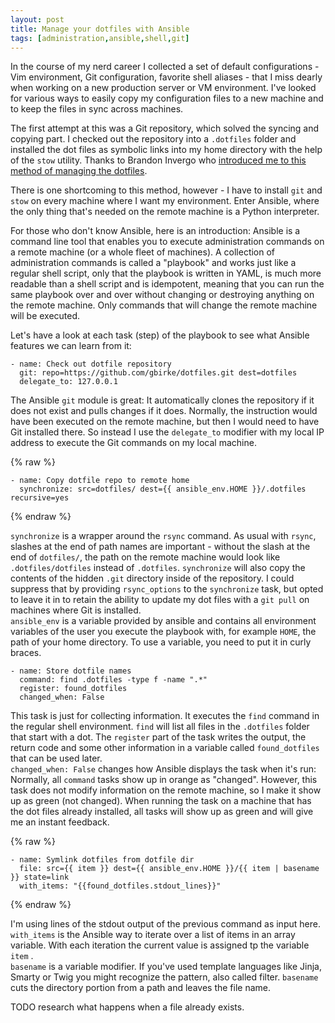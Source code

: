 ```yaml
---
layout: post
title: Manage your dotfiles with Ansible
tags: [administration,ansible,shell,git]
---
```

In the course of my nerd career I collected a set of default configurations - Vim environment, Git configuration, favorite shell aliases -  that I miss dearly when working on a new production server or VM environment. I've looked for various ways to easily copy my configuration files to a new machine and to keep the files in sync across machines.

The first attempt at this was  a Git repository, which solved the syncing and copying part. I checked out the repository into a `.dotfiles` folder and installed the dot files as symbolic links into my home directory with the help of the `stow` utility. Thanks to Brandon Invergo who [introduced me to this method of managing the dotfiles](http://brandon.invergo.net/news/2012-05-26-using-gnu-stow-to-manage-your-dotfiles.html?round=two).

There is one shortcoming to this method, however - I have to install `git` and `stow` on every machine where I want my environment. Enter Ansible, where the only thing that's needed on the remote machine is a Python interpreter.

For those who don't know Ansible, here is an introduction: Ansible is a command line tool that enables you to execute administration commands on a remote machine (or a whole fleet of machines). A collection of administration commands is called a "playbook" and works just like a regular shell script, only that the playbook is written in YAML, is much more readable than a shell script and is idempotent, meaning that you can run the same playbook over and over without changing or destroying anything on the remote machine. Only commands that will change the remote machine will be executed.

Let's have a look at each task (step) of the playbook to see what Ansible features we can learn from it:

```
- name: Check out dotfile repository
  git: repo=https://github.com/gbirke/dotfiles.git dest=dotfiles
  delegate_to: 127.0.0.1
```
The Ansible `git` module is great: It automatically clones the repository if it does not exist and pulls changes if it does. Normally, the instruction would have been executed on the remote machine, but then I would need to have Git installed there. So instead I use the `delegate_to` modifier with my local IP address to execute the Git commands on my local machine.

{% raw %}
```
- name: Copy dotfile repo to remote home
  synchronize: src=dotfiles/ dest={{ ansible_env.HOME }}/.dotfiles recursive=yes
```
{% endraw %}

`synchronize` is a wrapper around the `rsync` command. As usual with `rsync`,  slashes at the end of path names are important - without the slash at the end of `dotfiles/`, the path on the remote machine would look like `.dotfiles/dotfiles` instead of `.dotfiles`.   `synchronize` will also copy the contents of the hidden `.git` directory inside of the repository. I could suppress that by providing `rsync_options` to the `synchronize` task, but opted to leave it in to retain the ability to update my dot files with a `git pull` on machines where Git is installed.  
`ansible_env`  is a variable provided by ansible and contains all environment variables of the user you execute the playbook with, for example `HOME`, the path of your home directory. To use a variable, you need to put it in curly braces.

```
- name: Store dotfile names
  command: find .dotfiles -type f -name ".*"
  register: found_dotfiles
  changed_when: False
```

This task is just for collecting information. It executes the `find` command in the regular shell environment. `find`  will list all files in the `.dotfiles` folder that start with a dot. The `register` part of the task writes the output, the return code and some other information in a variable called `found_dotfiles` that can be used later.   
`changed_when: False`  changes how Ansible displays the task when it's run: Normally, all `command` tasks show up in orange as "changed". However, this task does not modify information on the remote machine, so I make it show up as green (not changed). When running the task on a machine that has the dot files already installed, all tasks will show up as green and will give me an instant feedback.

{% raw %}
```
- name: Symlink dotfiles from dotfile dir
  file: src={{ item }} dest={{ ansible_env.HOME }}/{{ item | basename }} state=link
  with_items: "{{found_dotfiles.stdout_lines}}"
```
{% endraw %}

I'm using lines of the stdout output of the previous command as input here. `with_items` is the Ansible way to iterate over a list of items in an array variable. With each iteration the  current value is assigned tp the variable `item` .  
`basename` is a variable modifier. If you've used template languages like Jinja, Smarty or Twig you might recognize the pattern, also called filter. `basename` cuts the directory portion from a path and leaves the file name.

TODO research what happens when a file already exists.
